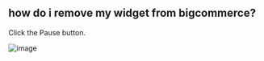 ## how do i remove my widget from bigcommerce?

Click the Pause button. 

![image](https://github.com/user-attachments/assets/cd3865a1-5471-40e9-a537-2aaf912ff1c0)


